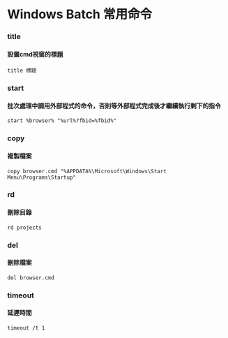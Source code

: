 # Windows Batch 常用命令

### title
#### 設置cmd視窗的標題
    title 標題

### start
#### 批次處理中調用外部程式的命令，否則等外部程式完成後才繼續執行剩下的指令
    start %browser% "%url%?fbid=%fbid%"

### copy
#### 複製檔案
    copy browser.cmd "%APPDATA%\Microsoft\Windows\Start Menu\Programs\Startup"

### rd
#### 刪除目錄
    rd projects

### del
#### 刪除檔案
    del browser.cmd

### timeout
#### 延遲時間
    timeout /t 1
